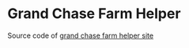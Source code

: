 # Grand Chase Farm Helper

Source code of [grand chase farm helper site](https://grand-chase-farm-helper-rltidgpps-roipinheiro.vercel.app)